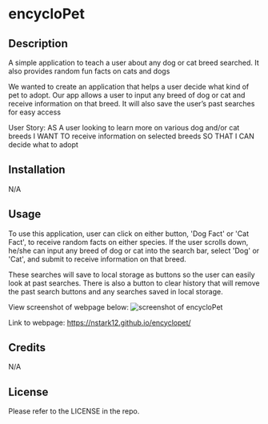 # encycloPet

## Description

A simple application to teach a user about any dog or cat breed searched. It also provides random fun facts on cats and dogs

We wanted to create an application that helps a user decide what kind of pet to adopt. Our app allows a user to input any breed of dog or cat and receive information on that breed. It will also save the user’s past searches for easy access

User Story:
AS A user looking to learn more on various dog and/or cat breeds
I WANT TO receive information on selected breeds
SO THAT I CAN decide what to adopt


## Installation

N/A

## Usage

To use this application, user can click on either button, 'Dog Fact' or 'Cat Fact', to receive random facts on either species. If the user scrolls down, he/she can input any breed of dog or cat into the search bar, select 'Dog' or 'Cat', and submit to receive information on that breed.

These searches will save to local storage as buttons so the user can easily look at past searches. There is also a button to clear history that will remove the past search buttons and any searches saved in local storage.

View screenshot of webpage below:
![screenshot of encycloPet](./assets/images/encyclopet.png)

Link to webpage: https://nstark12.github.io/encyclopet/ 

## Credits

N/A

## License

Please refer to the LICENSE in the repo.
